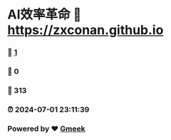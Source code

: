 # AI效率革命 :link: https://zxconan.github.io 
### :page_facing_up: [1](https://zxconan.github.io/tag.html) 
### :speech_balloon: 0 
### :hibiscus: 313 
### :alarm_clock: 2024-07-01 23:11:39 
### Powered by :heart: [Gmeek](https://github.com/Meekdai/Gmeek)

